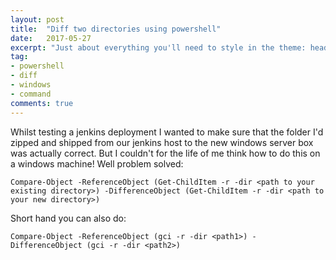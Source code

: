 ```yaml
---
layout: post
title:  "Diff two directories using powershell"
date:   2017-05-27
excerpt: "Just about everything you'll need to style in the theme: headings, paragraphs, blockquotes, tables, code blocks, and more."
tag:
- powershell 
- diff
- windows
- command
comments: true
---
```

Whilst testing a jenkins deployment I wanted to make sure that the folder I'd zipped and shipped from our jenkins host to the new windows server
box was actually correct. But I couldn't for the life of me think how to do this on a windows machine! Well problem solved:
``` 
Compare-Object -ReferenceObject (Get-ChildItem -r -dir <path to your existing directory>) -DifferenceObject (Get-ChildItem -r -dir <path to your new directory>)
```

Short hand you can also do:

``` 
Compare-Object -ReferenceObject (gci -r -dir <path1>) -DifferenceObject (gci -r -dir <path2>)
```
